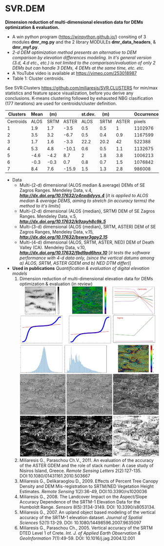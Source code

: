 # SVR.DEM
**Dimension reduction of multi-dimensional elevation data for DEMs optimization & evaluation.**
* A win python program (https://winpython.github.io/) consiting of 3 modules **dmr_mg.py** and the 2 library MODULEs **dmr_data_headers**, & **dmr_myf.py**.
* _2-d DEM optimization method presents an alternative to DEM comparison by elevation differences modeling. In it's general version (3.d, 4.d etc., etc.) is not limited to the comparison/evaluation of only 2 DEMs but can handle 3 DEMs, 4 DEMs at the same time, etc. etc._
* A YouTube video is available at https://vimeo.com/253018987
* Table 1: Cluster centroids. 
  
See SVR.Clusters https://github.com/miliaresis/SVR.CLUSTERS for min/max statistics and feature space visualization, before you derive any conclusions. K-means clustering followed by exhausted NBG clasification (177 iterations) are used for centroids/cluster definition.

| Clusters  	| Mean 	|   (m)	|       	| st.dev. 	|    (m)  	|         	| Occurrence 	|            	|
|-----------	|------	|------	|-------	|---------	|---------	|---------	|------------	|------------	|
| Centroids 	| ALOS 	| SRTM 	| ASTER 	| ALOS    	| SRTM    	| ASTER   	| pixels     	| %          	|
| 1         	| 1.9  	| 1.7  	| -3.5  	| 0.5     	| 0.5     	| 1       	| 1102976    	| 15.8       	|
| 2         	| 3.5  	| 3.2  	| -6.7  	| 0.5     	| 0.4     	| 0.9     	| 1167599    	| 16.7       	|
| 3         	| 1.7  	| 1.6  	| -3.3  	| 22.2    	| 20.2    	| 42      	| 522388     	| 7.5        	|
| 4         	| 5.3  	| 4.8  	| -10.1 	| 0.6     	| 0.5     	| 1.1     	| 1132675    	| 16.2       	|
| 5         	| -4.6 	| -4.2 	| 8.7   	| 2       	| 1.8     	| 3.8     	| 1006213    	| 14.4       	|
| 6         	| -0.3 	| -0.3 	| 0.7   	| 0.8     	| 0.7     	| 1.5     	| 1076842    	| 15.4       	|
| 7         	| 8.4  	| 7.6  	| -15.9 	| 1.5     	| 1.3     	| 2.8     	| 986008     	| 14.1       	|

* Data
  * Multi-(2-d) dimensional (ALOS median & average) DEMs of SE Zagros Ranges. Mendeley Data,  v.4, _**http://dx.doi.org/10.17632/z4nxdjdyys.4**_ [_It is applied to ALOS median & average DEMS, aiming to stretch (in accuracy terms) the method to it's limits_] 
  * Multi-(2-d) dimensional (ALOS {median}, SRTM) DEM of SE Zagros Ranges. Mendeley Data, v.5, _**http://dx.doi.org/10.17632/k9zpyh8c9k.5**_
  * Multi-(3-d) dimensional (ALOS {median}, SRTM, ASTER) DEM of SE Zagros Ranges, Mendeley Data,  v.15, _**http://dx.doi.org/10.17632/bswsr3gpy2.15**_
  * Multi-(4-d) dimensional (ALOS, SRTM, ASTER, NED)  DEM of Death Valley (CA). Mendeley Data, v.10, _**http://dx.doi.org/10.17632/fbd9pd6hnx.10**_ [_it tests the software performance with 4-d data only, (since the vertical datums among  a) ALOS, SRTM, ASTER GDEM and b) NED DTM differ)_]
* **Used in publications** *Quantification & evaluation of digital elevation models*
  1. Dimension reduction of multi-dimensional elevation data for DEMs optimization & evaluation (in review)
![Example of output images](https://github.com/miliaresis/SVR.DEM/blob/master/mapping.jpg)
  1. Miliaresis G., Paraschou Ch.V., 2011. An evaluation of the accuracy of the ASTER GDEM and the role of stack number: A case study of   Nisiros Island, Greece. *Remote Sensing Letters*  2(2):127-135. DOI:10.1080/01431161.2010.503667 
  1. Miliaresis G., Delikaraoglou D., 2009. Effects of Percent Tree Canopy Density and DEM Mis-registration to SRTM/NED Vegetation Height Estimates. *Remote Sensing* 1(2):36-49, DOI:10.3390/rs1020036 
  1. Miliaresis G., 2008. The Landcover Impact on the Aspect/Slope Accuracy Dependence of the SRTM-1 Elevation Data for the Humboldt Range. *Sensors* 8(5):3134-3149. DOI: 10.3390/s8053134. 
  1. Miliaresis G., 2007. An upland object based modeling of the vertical accuracy of the SRTM-1 elevation dataset. *Journal of Spatial Sciences* 52(1):13-29. DOI: 10.1080/14498596.2007.9635097 
  1. Miliaresis G., Paraschou Ch., 2005. Vertical accuracy of the SRTM DTED Level 1 of Crete. *Int. J. of Applied Earth Observation & GeoInformation* 7(1):49-59. DOI: 10.1016/j.jag.2004.12.001 
